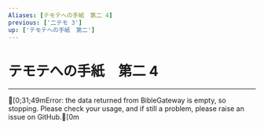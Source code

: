 ```yaml
---
Aliases: [テモテへの手紙　第二 4]
previous: ['二テモ 3']
up: ['テモテへの手紙　第二']
---
```

# テモテへの手紙　第二 4

***
[0;31;49mError: the data returned from BibleGateway is empty, so stopping. Please check your usage, and if still a problem, please raise an issue on GitHub.[0m
